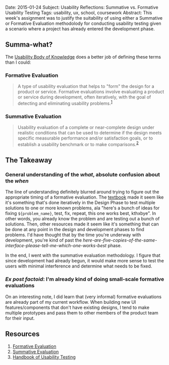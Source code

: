 Date:     2015-01-24
Subject:  Usability Reflections: Summative vs. Formative Usability Testing
Tags:     usability, ux, school, coursework
Abstract: This week's assignment was to justify the suitability of using either a Summative or Formative Evaluation methodolody for conducting usability testing given a scenario where a project has already entered the development phase.

## Summa-what?

The [Usability Body of Knowledge](http://www.usabilitybok.org/) does a better job of defining these terms than I could:

### Formative Evaluation

> A type of usability evaluation that helps to "form" the design for a product or service. Formative evaluations involve evaluating a product or service during development, often iteratively, with the goal of detecting and eliminating usability problems.<sup>[1](http://www.usabilitybok.org/formative-evaluation)</sup>

### Summative Evaluation

> Usability evaluation of a complete or near-complete design under realistic conditions that can be used to determine if the design meets specific measurable performance and/or satisfaction goals, or to establish a usability benchmark or to make comparisons.<sup>[2](http://www.usabilitybok.org/summative-evaluation)</sup>


## The Takeaway

### General understanding of the *what*, absolute confusion about the *when*

The line of understanding definitely blurred around trying to figure out the appropriate timing of a formative evaluation.  The [textbook](http://www.amazon.com/Handbook-Usability-Testing-Conduct-Effective/dp/0470185481/ref=sr_1_1) made it seem like it's something that's done iteratively in the Design Phase to test multiple solutions to one or more known problems, ala "here's a bunch of ideas for fixing `${problem_name}`, test, fix, repeat, this one works best, kthxbye".  In other words, you already know the problem and are testing out a bunch of solutions.  Then, other resources made it seem like it's something that can be done at any point in the design and development phases to find problems.  I'd have thought that by the time you're underway with development, you're kind of past the *here-are-five-copies-of-the-same-interface-please-tell-me-which-one-works-best* phase.

In the end, I went with the summative evaluation methodology.  I figure that since development had already begun, it would make more sense to test the users with minimal interference and determine what needs to be fixed.

### *Ex post factoid*: I'm already kind of doing small-scale formative evaluations

On an interesting note, I did learn that (very informal) formative evaluations are already part of my current workflow.  When building new UI features/components that don't have existing designs, I tend to make multiple prototypes and pass them to other members of the product team for their input.


## Resources

1. [Formative Evaluation](http://www.usabilitybok.org/formative-evaluation)
2. [Summative Evaluation](http://www.usabilitybok.org/summative-evaluation)
3. [Handbook of Usability Testing](http://www.amazon.com/Handbook-Usability-Testing-Conduct-Effective/dp/0470185481/ref=sr_1_1)
